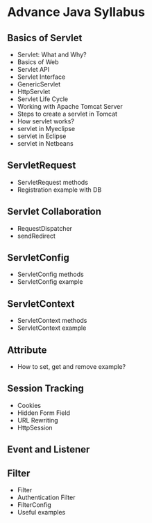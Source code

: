 # Advance Java Syllabus

## Basics of Servlet
*  Servlet: What and Why?
*  Basics of Web
*  Servlet API
*  Servlet Interface
*  GenericServlet
*  HttpServlet
*  Servlet Life Cycle
*  Working with Apache Tomcat Server
*  Steps to create a servlet in Tomcat
*  How servlet works?
*  servlet in Myeclipse
*  servlet in Eclipse
*  servlet in Netbeans

## ServletRequest
*  ServletRequest methods
*  Registration example with DB

## Servlet Collaboration
*  RequestDispatcher
*  sendRedirect

## ServletConfig
*  ServletConfig methods
*  ServletConfig example

## ServletContext
*  ServletContext methods
*  ServletContext example

## Attribute
*  How to set, get and remove example?

## Session Tracking
*  Cookies
*  Hidden Form Field
*  URL Rewriting
*  HttpSession

## Event and Listener

## Filter
*  Filter
*  Authentication Filter
*  FilterConfig
*  Useful examples